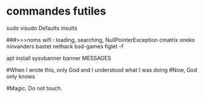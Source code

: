 # commandes futiles

sudo visudo
Defaults insults

###>>>noms wifi : loading, searching, NullPointerException
cmatrix
oneko
ninvanders
bastet
nethack
bsd-games
figlet -f

apt install sysvbanner
banner MESSAGES

#When I wrote this, only God and I understood what I was doing
#Now, God only knows

#Magic. Do not touch.
